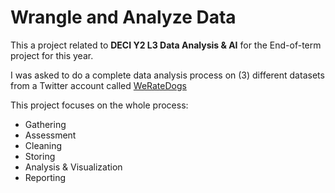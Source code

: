 # Wrangle and Analyze Data
This a project related to **DECI Y2 L3 Data Analysis & AI** for the End-of-term project for this year.

I was asked to do a complete data analysis process on (3) different datasets from a Twitter account called [WeRateDogs](https://x.com/dog_rates/)

This project focuses on the whole process:
- Gathering
- Assessment
- Cleaning
- Storing
- Analysis & Visualization
- Reporting

